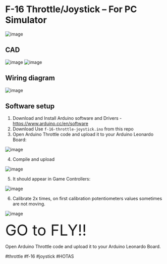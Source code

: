 # F-16 Throttle/Joystick – For PC Simulator
![image](https://user-images.githubusercontent.com/7328558/197632396-22655bcb-2a24-46a7-82c3-da91d55e3224.png)

## CAD
![image](https://user-images.githubusercontent.com/7328558/197632446-98994096-f75b-42e0-8bfd-01deeeb870e3.png)
![image](https://user-images.githubusercontent.com/7328558/197632454-305ad25f-c329-4e6b-a6ac-291d6c344639.png)

## Wiring diagram

![image](https://user-images.githubusercontent.com/7328558/197632329-93028112-ffeb-41ed-af73-5560b355bae9.png)

## Software setup
1. Download and Install Arduino software and Drivers - https://www.arduino.cc/en/software
2. Download Use `f-16-throttle-joystick.ino` from this repo
3. Open Arduino Throttle code and upload it to your Arduino Leonardo Board:

![image](https://user-images.githubusercontent.com/7328558/197633167-c6cf5991-133d-48b7-9cbb-6d5cc78eacdc.png)

4. Compile and upload

![image](https://user-images.githubusercontent.com/7328558/197633179-2979a04b-75f1-47bb-baf3-8e347f7d6542.png)

5. It should appear in Game Controllers:

![image](https://user-images.githubusercontent.com/7328558/197633353-6abb8d58-0ff4-4881-884b-37bd221dee1b.png)

6. Calibrate 2x times, on first calibration potentiometers values sometimes are not moving.

![image](https://user-images.githubusercontent.com/7328558/197633393-6d02eb61-5b84-4f60-b9cb-142b33594b83.png)

<font size="7"> GO to FLY!! </font>

Open Arduino Throttle code and upload it to your Arduino Leonardo Board.




\#throttle \#f-16 \#joystick \#HOTAS
